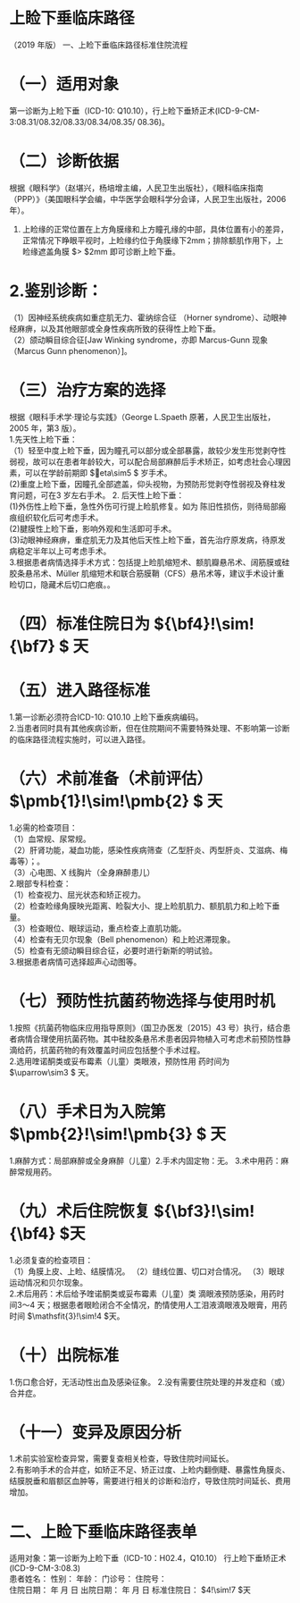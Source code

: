 # 上睑下垂临床路径  
（2019 年版） 一、上睑下垂临床路径标准住院流程  
# （一）适用对象  
第一诊断为上睑下垂（ICD-10: Q10.10），行上睑下垂矫正术(ICD-9-CM-3:08.31/08.32/08.33/08.34/08.35/  08.36)。  
# （二）诊断依据  
根据《眼科学》（赵堪兴，杨培增主编，人民卫生出版社），《眼科临床指南（PPP）》（美国眼科学会编，中华医学会眼科学分会译，人民卫生出版社，2006 年）。  
1. 上睑缘的正常位置在上方角膜缘和上方瞳孔缘的中部，具体位置有小的差异，正常情况下睁眼平视时，上睑缘约位于角膜缘下2mm；排除额肌作用下，上睑缘遮盖角膜
$> $2mm 即可诊断上睑下垂。  
# 2.鉴别诊断：  
（1）因神经系统疾病如重症肌无力、霍纳综合征
（Horner syndrome）、动眼神经麻痹，以及其他眼部或全身性疾病所致的获得性上睑下垂。  
（2）颌动瞬目综合征[Jaw Winking syndrome，亦即  Marcus-Gunn 现象（Marcus Gunn phenomenon）]。  
# （三）治疗方案的选择  
根据《眼科手术学·理论与实践》（George L.Spaeth 原著，人民卫生出版社，2005 年，第3 版）。  
1.先天性上睑下垂：  
（1）轻至中度上睑下垂，因为瞳孔可以部分或全部暴露，故较少发生形觉剥夺性弱视，故可以在患者年龄较大，可以配合局部麻醉后手术矫正，如考虑社会心理因素，可以在学龄前期即 $eta\sim5 $ 岁手术。  
(2)重度上睑下垂，因瞳孔全部遮盖，仰头视物，为预防形觉剥夺性弱视及脊柱发育问题，可在3 岁左右手术。     2. 后天性上睑下垂：  
(1)外伤性上睑下垂，急性外伤可行提上睑肌修复。如为 陈旧性损伤，则待局部瘢痕组织软化后可考虑手术。  
(2)腱膜性上睑下垂，影响外观和生活即可手术。  
(3)动眼神经麻痹，重症肌无力及其他后天性上睑下垂，首先治疗原发病，待原发病稳定半年以上可考虑手术。  
3.根据患者病情选择手术方式：包括提上睑肌缩短术、额肌瓣悬吊术、阔筋膜或硅胶条悬吊术、Müller 肌缩短术和联合筋膜鞘（CFS）悬吊术等，建议手术设计重睑切口，隐藏术后切口疤痕。。  
# （四）标准住院日为 ${\bf4}\!\sim\!{\bf7} $ 天  
# （五）进入路径标准  
1.第一诊断必须符合ICD-10: Q10.10 上睑下垂疾病编码。  
2.当患者同时具有其他疾病诊断，但在住院期间不需要特殊处理、不影响第一诊断的临床路径流程实施时，可以进入路径。  
# （六）术前准备（术前评估） $\pmb{1}\!\sim\!\pmb{2} $ 天  
1.必需的检查项目：  
（1）血常规、尿常规。  
（2）肝肾功能，凝血功能，感染性疾病筛查（乙型肝炎、丙型肝炎、艾滋病、梅毒等）；。  
（3）心电图、X 线胸片（全身麻醉患儿）  
2.眼部专科检查：  
（1）检查视力、屈光状态和矫正视力。  
（2）检查睑缘角膜映光距离、睑裂大小、提上睑肌肌力、额肌肌力和上睑下垂量。  
（3）检查眼位、眼球运动，重点检查上直肌功能。  
（4）检查有无贝尔现象（Bell phenomenon）和上睑迟滞现象。  
（5）检查有无颌动瞬目综合征，必要时进行新斯的明试验。  
3.根据患者病情可选择超声心动图等。  
# （七）预防性抗菌药物选择与使用时机  
1.按照《抗菌药物临床应用指导原则》（国卫办医发〔2015〕43 号）执行，结合患者病情合理使用抗菌药物。其中硅胶条悬吊术患者因异物植入可考虑术前预防性静滴给药，抗菌药物的有效覆盖时间应包括整个手术过程。  
2.选用喹诺酮类或妥布霉素（儿童）类眼液，预防性用 药时间为 $\uparrow\sim3 $ 天。  
# （八）手术日为入院第 $\pmb{2}\!\sim\!\pmb{3} $ 天  
1.麻醉方式：局部麻醉或全身麻醉（儿童）2.手术内固定物：无。                 3.术中用药：麻醉常规用药。  
# （九）术后住院恢复 ${\bf3}\!\sim\!{\bf4} $天  
1.必须复查的检查项目：  
（1）角膜上皮、上睑、结膜情况。 （2）缝线位置、切口对合情况。  （3）眼球运动情况和贝尔现象。  
2.术后用药：术后给予喹诺酮类或妥布霉素（儿童）类 滴眼液预防感染，用药时间3～4 天；根据患者眼睑闭合不全情况，酌情使用人工泪液滴眼液及眼膏，用药时间 $\mathsfit{3}\!\sim\!4 $天。  
# （十）出院标准  
1.伤口愈合好，无活动性出血及感染征象。 2.没有需要住院处理的并发症和（或）合并症。  
# （十一）变异及原因分析  
1.术前实验室检查异常，需要复查相关检查，导致住院时间延长。  
2.有影响手术的合并症，如矫正不足、矫正过度、上睑内翻倒睫、暴露性角膜炎、结膜脱垂和眉额区血肿等，需要进行相关的诊断和治疗，导致住院时间延长、费用增加。  
# 二、上睑下垂临床路径表单  
适用对象：第一诊断为上睑下垂（ICD-10：H02.4，Q10.10） 行上睑下垂矫正术(ICD-9-CM-3:08.3)  
患者姓名：           性别：    年龄：    门诊号：       住院号：  
住院日期：     年    月    日 出院日期：     年    月    日  标准住院日： $4\!\sim\!7 $天  
